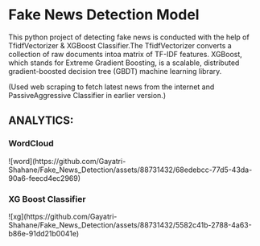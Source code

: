  <h1 align="centre">Fake News Detection Model</h1>
This python project of detecting fake news is conducted with the help of TfidfVectorizer & XGBoost Classifier.The TfidfVectorizer converts a collection of raw documents intoa matrix of TF-IDF features. XGBoost, which stands for Extreme Gradient Boosting, is a scalable, distributed gradient-boosted decision tree (GBDT)
machine learning library.

(Used web scraping to fetch latest news from the internet and PassiveAggressive Classifier in earlier version.)
 
 <h2>ANALYTICS:</h2>

<h3>WordCloud</h3>
![word](https://github.com/Gayatri-Shahane/Fake_News_Detection/assets/88731432/68edebcc-77d5-43da-90a6-feecd4ec2969)

<h3>XG Boost Classifier</h3>
![xg](https://github.com/Gayatri-Shahane/Fake_News_Detection/assets/88731432/5582c41b-2788-4a63-b86e-91dd21b0041e)
